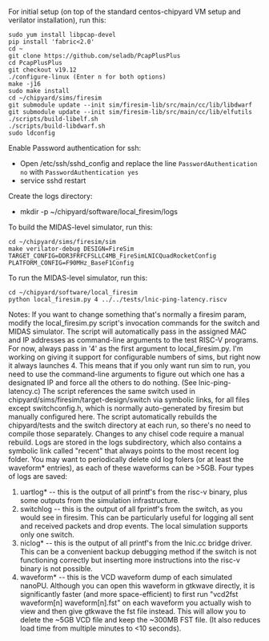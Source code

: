 For initial setup (on top of the standard centos-chipyard VM setup and verilator installation), run this:

    sudo yum install libpcap-devel
    pip install 'fabric<2.0'
    cd ~
    git clone https://github.com/seladb/PcapPlusPlus
    cd PcapPlusPlus
    git checkout v19.12
    ./configure-linux (Enter n for both options)
    make -j16
    sudo make install
    cd ~/chipyard/sims/firesim
    git submodule update --init sim/firesim-lib/src/main/cc/lib/libdwarf
    git submodule update --init sim/firesim-lib/src/main/cc/lib/elfutils
    ./scripts/build-libelf.sh
    ./scripts/build-libdwarf.sh
    sudo ldconfig

Enable Password authentication for ssh:
* Open /etc/ssh/sshd_config and replace the line `PasswordAuthentication no` with `PasswordAuthentication yes` 
* service sshd restart

Create the logs directory:
* mkdir -p ~/chipyard/software/local_firesim/logs

To build the MIDAS-level simulator, run this:

    cd ~/chipyard/sims/firesim/sim
    make verilator-debug DESIGN=FireSim TARGET_CONFIG=DDR3FRFCFSLLC4MB_FireSimLNICQuadRocketConfig PLATFORM_CONFIG=F90MHz_BaseF1Config

To run the MIDAS-level simulator, run this:

    cd ~/chipyard/software/local_firesim
    python local_firesim.py 4 ../../tests/lnic-ping-latency.riscv

Notes:
If you want to change something that's normally a firesim param, modify the local_firesim.py script's invocation commands for the switch and MIDAS simulator.
The script will automatically pass in the assigned MAC and IP addresses as command-line arguments to the test RISC-V programs.
For now, always pass in '4' as the first argument to local_firesim.py. I'm working on giving it support for configurable numbers of sims, but right now it always launches 4. This means that if you only want run sim to run, you need to use the command-line arguments to figure out which one has a designated IP and force all the others to do nothing. (See lnic-ping-latency.c)
The script references the same switch used in chipyard/sims/firesim/target-design/switch via symbolic links, for all files except switchconfig.h, which is normally auto-generated by firesim but manually configured here.
The script automatically rebuilds the chipyard/tests and the switch directory at each run, so there's no need to compile those separately. Changes to any chisel code require a manual rebuild.
Logs are stored in the logs subdirectory, which also contains a symbolic link called "recent" that always points to the most recent log folder. You may want to periodically delete old log folers (or at least the waveform* entries), as each of these waveforms can be >5GB.
Four types of logs are saved:
1. uartlog* -- this is the output of all printf's from the risc-v binary, plus some outputs from the simulation infrastructure.
2. switchlog -- this is the output of all fprintf's from the switch, as you would see in firesim. This can be particularly useful for logging all sent and received packets and drop events. The local simulation supports only one switch.
3. niclog* -- this is the output of all printf's from the lnic.cc bridge driver. This can be a convenient backup debugging method if the switch is not functioning correctly but inserting more instructions into the risc-v binary is not possible.
4. waveform* -- this is the VCD waveform dump of each simulated nanoPU. Although you can open this waveform in gtkwave directly, it is significantly faster (and more space-efficient) to first run "vcd2fst waveform[n] waveform[n].fst" on each waveform you actually wish to view and then give gtkwave the fst file instead. This will allow you to delete the ~5GB VCD file and keep the ~300MB FST file. (It also reduces load time from multiple minutes to <10 seconds).

